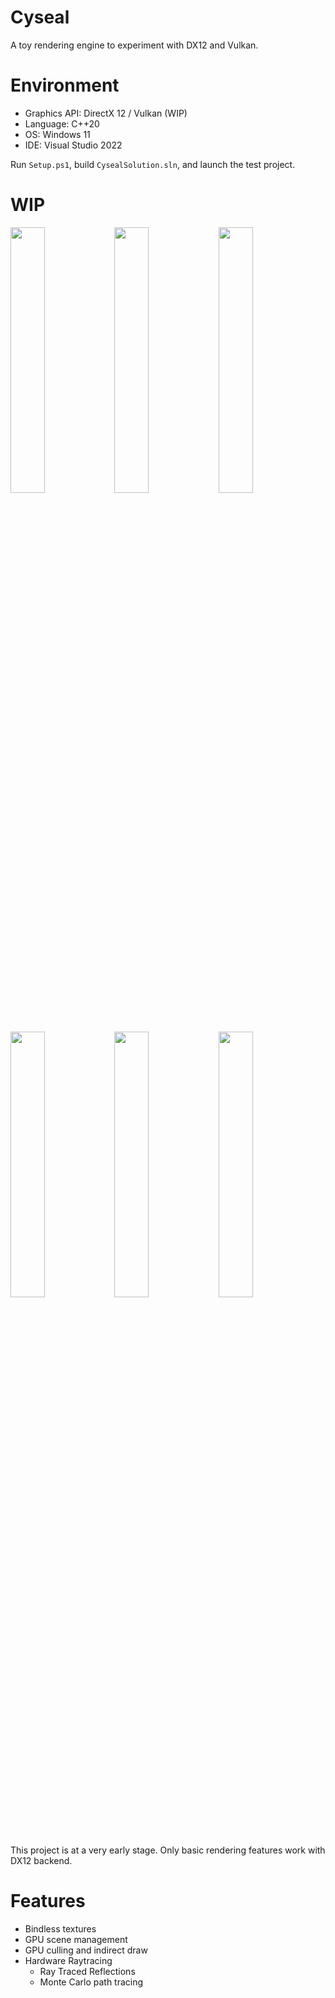 # Cyseal

A toy rendering engine to experiment with DX12 and Vulkan.

# Environment

* Graphics API: DirectX 12 / Vulkan (WIP)
* Language: C++20
* OS: Windows 11
* IDE: Visual Studio 2022

Run `Setup.ps1`, build `CysealSolution.sln`, and launch the test project.

# WIP

<img src="https://user-images.githubusercontent.com/11644393/196040224-dafb600b-1be4-46e3-aa16-5335859c9e76.jpg" width="33%" /><img src="https://user-images.githubusercontent.com/11644393/201951222-44803f65-1d79-4691-bbe2-04a782dc515c.jpg" width="33%" /><img src="https://user-images.githubusercontent.com/11644393/202848012-1d8ebcf2-53fc-4f08-b61b-4199d5fefa55.jpg" width="33%" />
<img src="https://user-images.githubusercontent.com/11644393/211977004-d3ec684f-cc0c-4958-b378-a961caedfd8c.jpg" width="33%" /><img src="https://user-images.githubusercontent.com/11644393/234315027-8311aee9-5662-43f2-a47e-02080d452031.jpg" width="33%" /><img src="https://user-images.githubusercontent.com/11644393/234315105-bdb18772-7ab5-419e-9a52-4c7f07cfafe7.jpg" width="33%" />

This project is at a very early stage. Only basic rendering features work with DX12 backend.

# Features

* Bindless textures
* GPU scene management
* GPU culling and indirect draw
* Hardware Raytracing
  * Ray Traced Reflections
  * Monte Carlo path tracing
